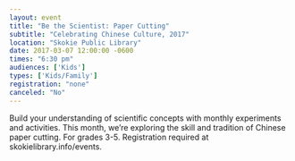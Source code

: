 ```yaml
---
layout: event
title: "Be the Scientist: Paper Cutting"
subtitle: "Celebrating Chinese Culture, 2017"
location: "Skokie Public Library"
date: 2017-03-07 12:00:00 -0600
times: "6:30 pm"
audiences: ['Kids']
types: ['Kids/Family']
registration: "none"
canceled: "No"
---
```

Build your understanding of scientific concepts with monthly experiments and activities. This month, we’re exploring the skill and tradition of Chinese paper cutting. For grades 3-5. Registration required at skokielibrary.info/events.
